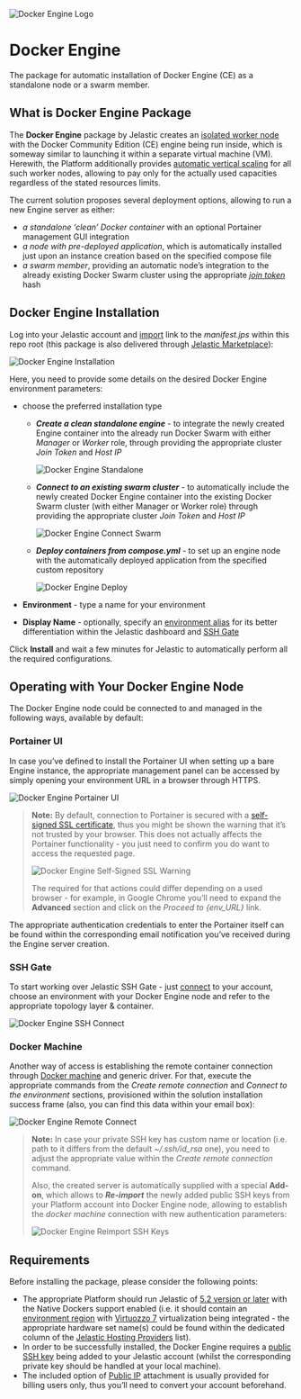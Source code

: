 ![Docker Engine Logo](/images/docker-engine-logo.png)

# Docker Engine

The package for automatic installation of Docker Engine (CE) as a standalone node or a swarm member.

## What is Docker Engine Package

The **Docker Engine** package by Jelastic creates an [isolated worker node](https://docs.docker.com/engine/swarm/how-swarm-mode-works/nodes/) with the Docker Community Edition (CE) engine being run inside, which is someway similar to launching it within a separate virtual machine (VM). Herewith, the Platform additionally provides [automatic vertical scaling](https://docs.jelastic.com/automatic-vertical-scaling) for all such worker nodes, allowing to pay only for the actually used capacities regardless of the stated resources limits. 

The current solution proposes several deployment options, allowing to run a new Engine server as either:
* _a standalone ‘clean’ Docker container_ with an optional Portainer management GUI integration
* _a node with pre-deployed application_, which is automatically installed just upon an instance creation based on the specified compose file
* _a swarm member_, providing an automatic node’s integration to the already existing Docker Swarm cluster using the appropriate _[join token](https://docs.docker.com/engine/swarm/join-nodes/#join-as-a-worker-node)_ hash


## Docker Engine Installation

Log into your Jelastic account and [import](https://docs.jelastic.com/environment-import) link to the _manifest.jps_ within this repo root (this package is also delivered through [Jelastic Marketplace](https://docs.jelastic.com/marketplace)):

![Docker Engine Installation](/images/docker-engine-installation.png)

Here, you need to provide some details on the desired Docker Engine environment parameters:
* choose the preferred installation type
  * _**Create a clean standalone engine**_ - to integrate the newly created Engine container into the already run Docker Swarm with either _Manager_ or _Worker_ role, through providing the appropriate cluster _Join Token_ and _Host IP_

    ![Docker Engine Standalone](/images/docker-engine-standalone.png)

  * _**Connect to an existing swarm cluster**_ - to automatically include the newly created Docker Engine container into the existing Docker Swarm cluster (with either Manager or Worker role) through providing the appropriate cluster _Join Token_ and _Host IP_

    ![Docker Engine Connect Swarm](/images/docker-engine-connect-swarm.png)

  * _**Deploy containers from compose.yml**_ - to set up an engine node with the automatically deployed application from the specified custom repository

    ![Docker Engine Deploy](/images/docker-engine-deploy.png)

* **Environment** - type a name for your environment
* **Display Name** - optionally, specify an [environment alias](https://docs.jelastic.com/environment-aliases) for its better differentiation within the Jelastic dashboard and [SSH Gate](https://docs.jelastic.com/ssh-gate)

Click **Install** and wait a few minutes for Jelastic to automatically perform all the required configurations.

## Operating with Your Docker Engine Node

The Docker Engine node could be connected to and managed in the following ways, available by default:

### Portainer UI

In case you’ve defined to install the Portainer UI when setting up a bare Engine instance, the appropriate management panel can be accessed by simply opening your environment URL in a browser through HTTPS. 

![Docker Engine Portainer UI](/images/docker-engine-portainer-ui.png)


> **Note:** By default, connection to Portainer is secured with a [self-signed SSL certificate](https://docs.jelastic.com/self-signed-ssl), thus you might be shown the warning that it’s not trusted by your browser. This does not actually affects the Portainer functionality - you just need to confirm you do want to access the requested page. 
> 
> ![Docker Engine Self-Signed SSL Warning](/images/docker-engine-self-signed-ssl-warning.png)
> 
> The required for that actions could differ depending on a used browser - for example, in Google Chrome you’ll need to expand the **Advanced** section and click on the _Proceed to {env_URL}_ link.

The appropriate authentication credentials to enter the Portainer itself can be found within the corresponding email notification you’ve received during the Engine server creation.


### SSH Gate

To start working over Jelastic SSH Gate - just [connect](https://docs.jelastic.com/ssh-access) to your account, choose an environment with your Docker Engine node and refer to the appropriate topology layer & container.

![Docker Engine SSH Connect](/images/docker-engine-ssh-connect.png)

### Docker Machine

Another way of access is establishing the remote container connection through [Docker machine](https://docs.docker.com/machine/overview/) and generic driver. For that, execute the appropriate commands from the _Create remote connection_ and _Connect to the environment_ sections, provisioned within the solution installation success frame (also, you can find this data within your email box):

![Docker Engine Remote Connect](/images/docker-engine-remote-connect.png)

> **Note:** In case your private SSH key has custom name or location (i.e. path to it differs from the default _~/.ssh/id_rsa_ one), you need to adjust the appropriate value within the _Create remote connection_ command.
> 
> Also, the created server is automatically supplied with a special **Add-on**, which allows to _**Re-import**_ the newly added public SSH keys from your Platform account into Docker Engine node, allowing to establish the _docker machine_ connection with new authentication parameters:
> 
> ![Docker Engine Reimport SSH Keys](/images/docker-engine-reimport-ssh-keys.png)

## Requirements

Before installing the package, please consider the following points:
* The appropriate Platform should run Jelastic of [5.2 version or later](https://jelastic.cloud/?versions=5.3_5.2) with the Native Dockers support enabled (i.e. it should contain an [environment region](https://docs.jelastic.com/environment-regions) with [Virtuozzo 7](https://virtuozzo.com/products/virtuozzo/) virtualization being integrated - the appropriate hardware set name(s) could be found within the dedicated column of the [Jelastic Hosting Providers](https://docs.jelastic.com/jelastic-hoster-info) list).
* In order to be successfully installed, the Docker Engine requires a [public SSH key](https://docs.jelastic.com/ssh-add-key) being added to your Jelastic account (whilst the corresponding private key should be handled at your local machine).
* The included option of [Public IP](http://docs.jelastic.com/public-ipv4) attachment is usually provided for billing users only, thus you’ll need to convert your account beforehand.
